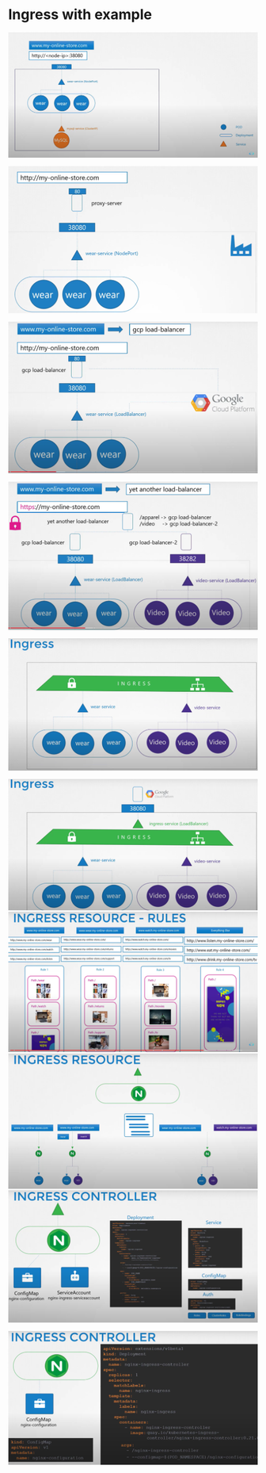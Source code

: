 # Ingress with example

![](<../../.gitbook/assets/0 (2).png>)

![](../../.gitbook/assets/1.png)

![](../../.gitbook/assets/2.png)

![](../../.gitbook/assets/3.png)

![](../../.gitbook/assets/4.png)

![](../../.gitbook/assets/5.png) ![](../../.gitbook/assets/6.png) ![](../../.gitbook/assets/7.png) ![](<../../.gitbook/assets/8 (1).png>)

![](<../../.gitbook/assets/9 (1).png>)
